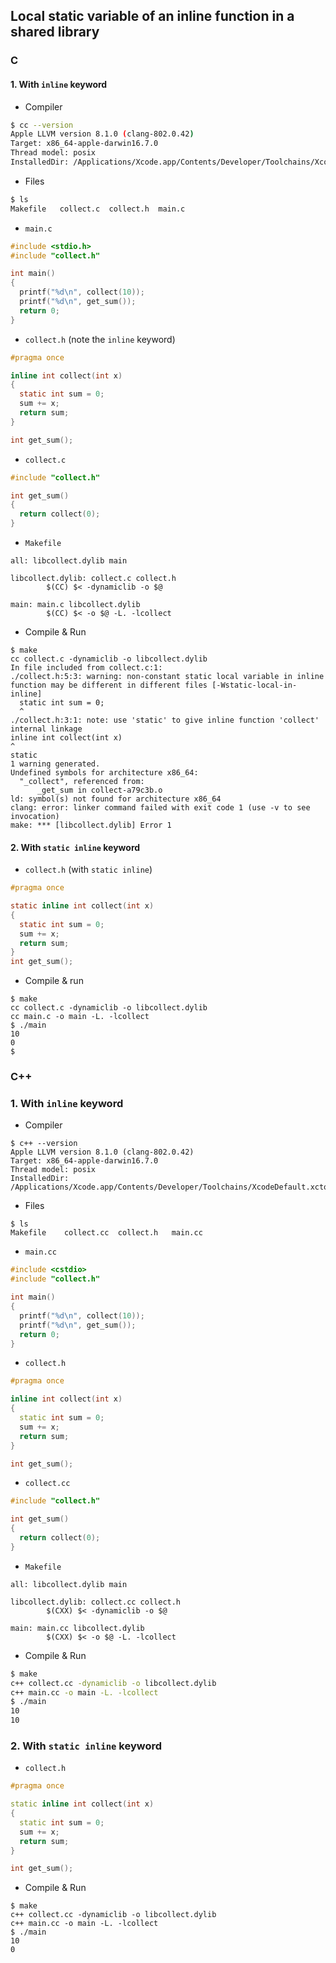 ## Local static variable of an inline function in a shared library

### C
#### 1. With `inline` keyword

* Compiler
```sh
$ cc --version
Apple LLVM version 8.1.0 (clang-802.0.42)
Target: x86_64-apple-darwin16.7.0
Thread model: posix
InstalledDir: /Applications/Xcode.app/Contents/Developer/Toolchains/XcodeDefault.xctoolchain/usr/bin
```

* Files
```sh
$ ls
Makefile   collect.c  collect.h  main.c
```

* `main.c` 

```c
#include <stdio.h>
#include "collect.h"

int main()
{
  printf("%d\n", collect(10));
  printf("%d\n", get_sum());
  return 0;
}
```

* `collect.h` (note the `inline` keyword)

```c
#pragma once

inline int collect(int x)
{
  static int sum = 0;
  sum += x;
  return sum;
}

int get_sum();
```

* `collect.c`

```c
#include "collect.h"

int get_sum()
{
  return collect(0);
}
```

* `Makefile`

```make
all: libcollect.dylib main

libcollect.dylib: collect.c collect.h
        $(CC) $< -dynamiclib -o $@

main: main.c libcollect.dylib
        $(CC) $< -o $@ -L. -lcollect
```

* Compile & Run

```
$ make
cc collect.c -dynamiclib -o libcollect.dylib 
In file included from collect.c:1:
./collect.h:5:3: warning: non-constant static local variable in inline function may be different in different files [-Wstatic-local-in-inline]
  static int sum = 0;
  ^
./collect.h:3:1: note: use 'static' to give inline function 'collect' internal linkage
inline int collect(int x)
^
static 
1 warning generated.
Undefined symbols for architecture x86_64:
  "_collect", referenced from:
      _get_sum in collect-a79c3b.o
ld: symbol(s) not found for architecture x86_64
clang: error: linker command failed with exit code 1 (use -v to see invocation)
make: *** [libcollect.dylib] Error 1
```

#### 2. With `static inline` keyword

* `collect.h` (with `static inline`)

```c
#pragma once

static inline int collect(int x)
{
  static int sum = 0;
  sum += x;
  return sum;
}
int get_sum();
```

* Compile & run

```
$ make
cc collect.c -dynamiclib -o libcollect.dylib
cc main.c -o main -L. -lcollect
$ ./main
10
0
$
```


### C++

### 1. With `inline` keyword

* Compiler

```
$ c++ --version
Apple LLVM version 8.1.0 (clang-802.0.42)
Target: x86_64-apple-darwin16.7.0
Thread model: posix
InstalledDir: /Applications/Xcode.app/Contents/Developer/Toolchains/XcodeDefault.xctoolchain/usr/bin
```

* Files

```
$ ls
Makefile    collect.cc  collect.h   main.cc
```

* `main.cc`

```c++
#include <cstdio>
#include "collect.h"

int main()
{
  printf("%d\n", collect(10));
  printf("%d\n", get_sum());
  return 0;
}
```

* `collect.h`

```c++
#pragma once

inline int collect(int x)
{
  static int sum = 0;
  sum += x;
  return sum;
}

int get_sum();
```

* `collect.cc`

```c
#include "collect.h"

int get_sum()
{
  return collect(0);
}
```

* `Makefile`

```make
all: libcollect.dylib main

libcollect.dylib: collect.cc collect.h
        $(CXX) $< -dynamiclib -o $@ 

main: main.cc libcollect.dylib
        $(CXX) $< -o $@ -L. -lcollect
```

* Compile & Run

```sh
$ make
c++ collect.cc -dynamiclib -o libcollect.dylib
c++ main.cc -o main -L. -lcollect
$ ./main
10
10
```

### 2. With `static inline` keyword

* `collect.h`

```c++
#pragma once

static inline int collect(int x)
{
  static int sum = 0;
  sum += x;
  return sum;
}

int get_sum();
```

* Compile & Run

```
$ make
c++ collect.cc -dynamiclib -o libcollect.dylib
c++ main.cc -o main -L. -lcollect
$ ./main
10
0
```
